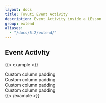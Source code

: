 ```yaml
---
layout: docs
title: Tovuti Event Activity
description: Event Activity inside a LEsson
group: extend
aliases:
  - "/docs/5.2/extend/"
---
```




## Event Activity

<!-- markdownlint-disable -->
{{< example >}}
<div class="container text-center">
  <div class="row g-2">
    <div class="col-6">
      <div class="p-3 border bg-light rounded shadow">Custom column padding</div>
    </div>
    <div class="col-6">
      <div class="p-3 border bg-light rounded shadow">Custom column padding</div>
    </div>
    <div class="col-6">
      <div class="p-3 border bg-light rounded shadow">Custom column padding</div>
    </div>
    <div class="col-6">
      <div class="p-3 border bg-light rounded shadow">Custom column padding</div>
    </div>
  </div>
</div>
{{< /example >}}


<!-- markdownlint-restore -->
